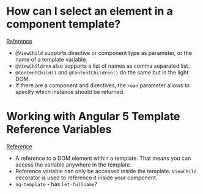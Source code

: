 # How can I select an element in a component template?
[Reference](https://stackoverflow.com/questions/32693061/how-can-i-select-an-element-in-a-component-template)

- `@ViewChild` supports directive or component type as parameter, or the name of a template variable.
- `@ViewChildren` also supports a list of names as comma separated list.
- `@ContentChild()` and `@ContentChildren()` do the same but in the light DOM.
- If there are a component and directives, the `read` parameter allows to specify which instance should be returned.
# Working with Angular 5 Template Reference Variables

[Reference](https://itnext.io/working-with-angular-5-template-reference-variable-e5aa59fb9af)

- A reference to a DOM element within a template. That means you can access the variable anywhere in the template.
- Reference variable can only be accessed inside the template. `ViewChild` decorator is used to reference it inside your component.
- `ng-template` - has `let-fullname`?

